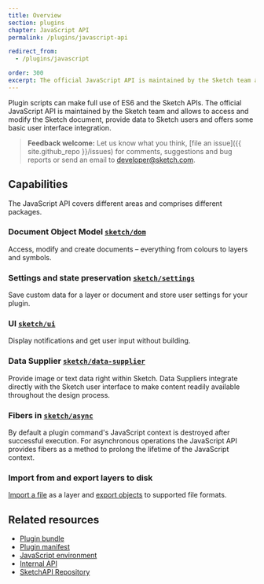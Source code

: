 ```yaml
---
title: Overview
section: plugins
chapter: JavaScript API
permalink: /plugins/javascript-api

redirect_from:
  - /plugins/javascript

order: 300
excerpt: The official JavaScript API is maintained by the Sketch team and allows to access and modify the Sketch document, provide data to Sketch users and offers some basic user interface integration
---
```


Plugin scripts can make full use of ES6 and the Sketch APIs. The official JavaScript API is maintained by the Sketch team and allows to access and modify the Sketch document, provide data to Sketch users and offers some basic user interface integration.

> **Feedback welcome:** Let us know what you think, [file an issue]({{ site.github_repo }}/issues) for comments, suggestions and bug reports or send an email to [developer@sketch.com](mailto:developer@sketch.com).

## Capabilities

The JavaScript API covers different areas and comprises different packages.

### Document Object Model [`sketch/dom`](/reference/api/#sketch-components)

Access, modify and create documents – everything from colours to layers and symbols.

### Settings and state preservation [`sketch/settings`](/reference/api/#settings)

Save custom data for a layer or document and store user settings for your plugin.

### UI [`sketch/ui`](/reference/api/#ui)

Display notifications and get user input without building.

### Data Supplier [`sketch/data-supplier`](/reference/api/#data-supplier)

Provide image or text data right within Sketch. Data Suppliers integrate directly with the Sketch user interface to make content readily available throughout the design process.

### Fibers in [`sketch/async`](/reference/api/#async)

By default a plugin command's JavaScript context is destroyed after successful execution. For asynchronous operations the JavaScript API provides fibers as a method to prolong the lifetime of the JavaScript context.

### Import from and export layers to disk

[Import a file](/reference/api/#import) as a layer and [export objects](/reference/api/#export) to supported file formats.

## Related resources

- [Plugin bundle](/plugins/plugin-bundle)
- [Plugin manifest](/plugins/plugin-manifest)
- [JavaScript environment](/plugins/javascript-environment)
- [Internal API](/plugins/internal-api)
- [SketchAPI Repository](https://github.com/sketch-hq/SketchAPI)
